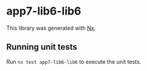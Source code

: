 # app7-lib6-lib6

This library was generated with [Nx](https://nx.dev).

## Running unit tests

Run `nx test app7-lib6-lib6` to execute the unit tests.
